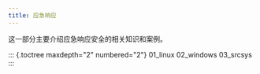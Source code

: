 ```yaml
---
title: 应急响应
---
```


这一部分主要介绍应急响应安全的相关知识和案例。

::: {.toctree maxdepth="2" numbered="2"}
01_linux 02_windows 03_srcsys
:::
